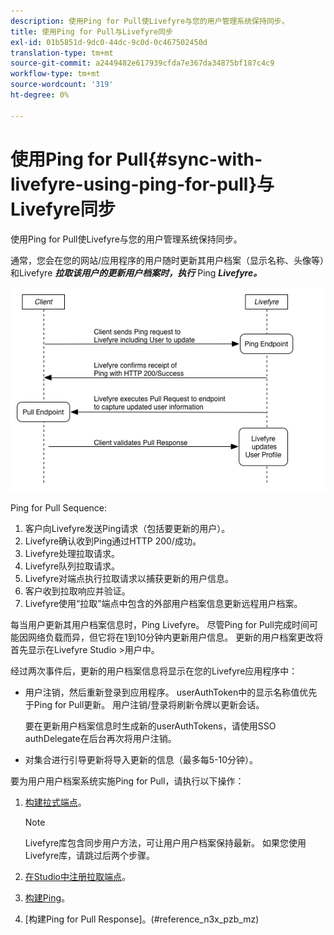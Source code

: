 ```yaml
---
description: 使用Ping for Pull使Livefyre与您的用户管理系统保持同步。
title: 使用Ping for Pull与Livefyre同步
exl-id: 01b5851d-9dc0-44dc-9c0d-0c467502450d
translation-type: tm+mt
source-git-commit: a2449482e617939cfda7e367da34875bf187c4c9
workflow-type: tm+mt
source-wordcount: '319'
ht-degree: 0%

---
```


# 使用Ping for Pull{#sync-with-livefyre-using-ping-for-pull}与Livefyre同步

使用Ping for Pull使Livefyre与您的用户管理系统保持同步。

通常，您会在您的网站/应用程序的用户随时更新其用户档案（显示名称、头像等）和Livefyre ***拉取该用户的更新用户档案时，执行*** Ping ***Livefyre。***

![](assets/Ping-for-Pull.png)

Ping for Pull Sequence:

1. 客户向Livefyre发送Ping请求（包括要更新的用户）。
1. Livefyre确认收到Ping通过HTTP 200/成功。
1. Livefyre处理拉取请求。
1. Livefyre队列拉取请求。
1. Livefyre对端点执行拉取请求以捕获更新的用户信息。
1. 客户收到拉取响应并验证。
1. Livefyre使用“拉取”端点中包含的外部用户档案信息更新远程用户档案。

每当用户更新其用户档案信息时，Ping Livefyre。 尽管Ping for Pull完成时间可能因网络负载而异，但它将在1到10分钟内更新用户信息。 更新的用户档案更改将首先显示在Livefyre Studio >用户中。

经过两次事件后，更新的用户档案信息将显示在您的Livefyre应用程序中：

* 用户注销，然后重新登录到应用程序。 userAuthToken中的显示名称值优先于Ping for Pull更新。 用户注销/登录将刷新令牌以更新会话。

   要在更新用户档案信息时生成新的userAuthTokens，请使用SSO authDelegate在后台再次将用户注销。

* 对集合进行引导更新将导入更新的信息（最多每5-10分钟）。

要为用户用户档案系统实施Ping for Pull，请执行以下操作：

1. [构建拉式端点](#t_build_the_pull_endpoint)。

   >[!NOTE]
   >
   >Livefyre库包含同步用户方法，可让用户用户档案保持最新。 如果您使用Livefyre库，请跳过后两个步骤。

1. [在Studio中注册拉取端点](#register_the_endpoint_with_studio)。
1. [构建Ping](#t_build_the_ping)。
1. [构建Ping for Pull Response]。(#reference_n3x_pzb_mz)
